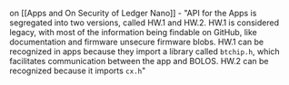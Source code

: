 on [[Apps and On Security of Ledger Nano]] - "API for the Apps is segregated into two versions, called HW.1 and HW.2. HW.1 is considered legacy, with most of the information being findable on GitHub, like documentation and firmware unsecure firmware blobs. HW.1 can be recognized in apps because they import a library called `btchip.h`, which facilitates communication between the app and BOLOS. HW.2 can be recognized because it imports `cx.h`"